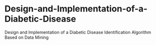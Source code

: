 # Design-and-Implementation-of-a-Diabetic-Disease
Design and Implementation of a Diabetic Disease Identification Algorithm Based on Data Mining
